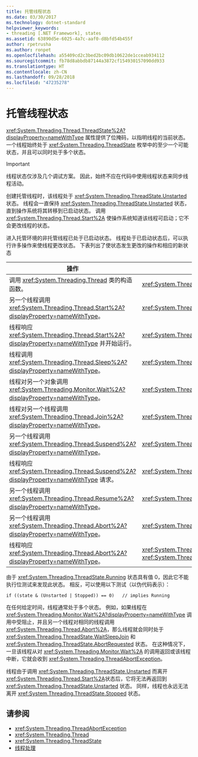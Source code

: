 ```yaml
---
title: 托管线程状态
ms.date: 03/30/2017
ms.technology: dotnet-standard
helpviewer_keywords:
- threading [.NET Framework], states
ms.assetid: 63890d5e-6025-4a7c-aaf0-d8bfd54b455f
author: rpetrusha
ms.author: ronpet
ms.openlocfilehash: a55409cd2c3bed2bc09db10622de1cceab934112
ms.sourcegitcommit: fb78d8abbdb87144a3872cf154930157090dd933
ms.translationtype: HT
ms.contentlocale: zh-CN
ms.lasthandoff: 09/28/2018
ms.locfileid: "47235278"
---
```

# <a name="managed-thread-states"></a>托管线程状态
<xref:System.Threading.Thread.ThreadState%2A?displayProperty=nameWithType> 属性提供了位掩码，以指明线程的当前状态。 一个线程始终处于 <xref:System.Threading.ThreadState> 枚举中的至少一个可能状态，并且可以同时处于多个状态。  
  
> [!IMPORTANT]
>  线程状态仅涉及几个调试方案。 因此，始终不应在代码中使用线程状态来同步线程活动。  
  
 创建托管线程时，该线程处于 <xref:System.Threading.ThreadState.Unstarted> 状态。 线程会一直保持 <xref:System.Threading.ThreadState.Unstarted> 状态，直到操作系统将其转移到已启动状态。 调用 <xref:System.Threading.Thread.Start%2A> 使操作系统知道该线程可启动；它不会更改线程的状态。  
  
 进入托管环境的非托管线程已处于已启动状态。 线程处于已启动状态后，可以执行许多操作来使线程更改状态。 下表列出了使状态发生更改的操作和相应的新状态  
  
|操作|所得到的新状态|  
|------------|-------------------------|  
|调用 <xref:System.Threading.Thread> 类的构造函数。|<xref:System.Threading.ThreadState.Unstarted>|  
|另一个线程调用 <xref:System.Threading.Thread.Start%2A?displayProperty=nameWithType>。|<xref:System.Threading.ThreadState.Unstarted>|  
|线程响应 <xref:System.Threading.Thread.Start%2A?displayProperty=nameWithType> 并开始运行。|<xref:System.Threading.ThreadState.Running>|  
|线程调用 <xref:System.Threading.Thread.Sleep%2A?displayProperty=nameWithType>。|<xref:System.Threading.ThreadState.WaitSleepJoin>|  
|线程对另一个对象调用 <xref:System.Threading.Monitor.Wait%2A?displayProperty=nameWithType>。|<xref:System.Threading.ThreadState.WaitSleepJoin>|  
|线程对另一个线程调用 <xref:System.Threading.Thread.Join%2A?displayProperty=nameWithType>。|<xref:System.Threading.ThreadState.WaitSleepJoin>|  
|另一个线程调用 <xref:System.Threading.Thread.Suspend%2A?displayProperty=nameWithType>。|<xref:System.Threading.ThreadState.SuspendRequested>|  
|线程响应 <xref:System.Threading.Thread.Suspend%2A?displayProperty=nameWithType> 请求。|<xref:System.Threading.ThreadState.Suspended>|  
|另一个线程调用 <xref:System.Threading.Thread.Resume%2A?displayProperty=nameWithType>。|<xref:System.Threading.ThreadState.Running>|  
|另一个线程调用 <xref:System.Threading.Thread.Abort%2A?displayProperty=nameWithType>。|<xref:System.Threading.ThreadState.AbortRequested>|  
|线程响应 <xref:System.Threading.Thread.Abort%2A?displayProperty=nameWithType>。|<xref:System.Threading.ThreadState.Aborted>，然后 <xref:System.Threading.ThreadState.Stopped>|  
  
 由于 <xref:System.Threading.ThreadState.Running> 状态具有值 0，因此它不能执行位测试来发现此状态。 相反，可以使用以下测试（以伪代码表示）：  
  
```  
if ((state & (Unstarted | Stopped)) == 0)   // implies Running     
```  
  
 在任何给定时间，线程通常处于多个状态。 例如，如果线程在 <xref:System.Threading.Monitor.Wait%2A?displayProperty=nameWithType> 调用中受阻止，并且另一个线程对相同的线程调用 <xref:System.Threading.Thread.Abort%2A>，那么线程就会同时处于 <xref:System.Threading.ThreadState.WaitSleepJoin> 和 <xref:System.Threading.ThreadState.AbortRequested> 状态。 在这种情况下，一旦该线程从对 <xref:System.Threading.Monitor.Wait%2A> 的调用返回或该线程中断，它就会收到 <xref:System.Threading.ThreadAbortException>。  
  
 线程由于调用 <xref:System.Threading.ThreadState.Unstarted> 而离开 <xref:System.Threading.Thread.Start%2A>状态后，它将无法再返回到 <xref:System.Threading.ThreadState.Unstarted> 状态。 同样，线程也永远无法离开 <xref:System.Threading.ThreadState.Stopped> 状态。  
  
## <a name="see-also"></a>请参阅

- <xref:System.Threading.ThreadAbortException>  
- <xref:System.Threading.Thread>  
- <xref:System.Threading.ThreadState>  
- [线程处理](../../../docs/standard/threading/index.md)
